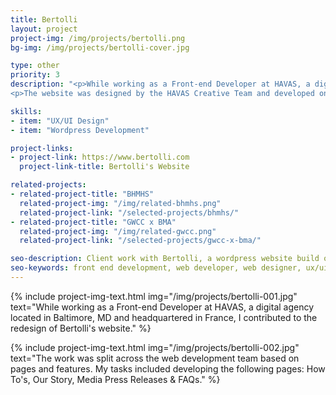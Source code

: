 ```yaml
---
title: Bertolli
layout: project
project-img: /img/projects/bertolli.png
bg-img: /img/projects/bertolli-cover.jpg

type: other
priority: 3
description: "<p>While working as a Front-end Developer at HAVAS, a digital agency located in Baltimore, MD, I contributed to the redesign of Bertolli's website.  My work includes developing the website pages: How To's, Our Story, Media Press Releases & FAQs.</p>
<p>The website was designed by the HAVAS Creative Team and developed on the Wordpress platform.</p>"

skills:
- item: "UX/UI Design"
- item: "Wordpress Development"

project-links:
- project-link: https://www.bertolli.com
  project-link-title: Bertolli's Website

related-projects:
- related-project-title: "BHMHS"
  related-project-img: "/img/related-bhmhs.png"
  related-project-link: "/selected-projects/bhmhs/"
- related-project-title: "GWCC x BMA"
  related-project-img: "/img/related-gwcc.png"
  related-project-link: "/selected-projects/gwcc-x-bma/"

seo-description: Client work with Bertolli, a wordpress website build out completed at Havas
seo-keywords: front end development, web developer, web designer, ux/ui designer, baltimore, atlanta, wordpress developer, static website developer, javascript, black woman, tech, black woman in tech, montier kess, STEM, entrepreneurship, svncrwns, atlanta, strategy
---
```


{% include project-img-text.html img="/img/projects/bertolli-001.jpg" text="While working as a Front-end Developer at HAVAS, a digital agency located in Baltimore, MD and headquartered in France, I contributed to the redesign of Bertolli's website." %}

{% include project-img-text.html img="/img/projects/bertolli-002.jpg" text="The work was split across the web development team based on pages and features. My tasks included developing the following pages: How To's, Our Story, Media Press Releases & FAQs." %}
